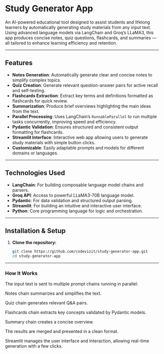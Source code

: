 # Study Generator App

An AI-powered educational tool designed to assist students and lifelong learners by automatically generating study materials from any input text. Using advanced language models via LangChain and Groq’s LLaMA3, this app produces concise notes, quiz questions, flashcards, and summaries — all tailored to enhance learning efficiency and retention.

---

## Features

- **Notes Generation**: Automatically generate clear and concise notes to simplify complex topics.
- **Quiz Creation**: Generate relevant question-answer pairs for active recall and self-testing.
- **Flashcards Extraction**: Extract key terms and definitions formatted as flashcards for quick review.
- **Summarization**: Produce brief overviews highlighting the main ideas from the text.
- **Parallel Processing**: Uses LangChain’s `RunnableParallel` to run multiple tasks concurrently, improving speed and efficiency.
- **Pydantic Validation**: Ensures structured and consistent output formatting for flashcards.
- **Streamlit Interface**: Interactive web app allowing users to generate study materials with simple button clicks.
- **Customizable**: Easily adaptable prompts and models for different domains or languages.

---

## Technologies Used

- **LangChain**: For building composable language model chains and parsers.
- **Groq API**: Access to powerful LLaMA3-70B language model.
- **Pydantic**: For data validation and structured output parsing.
- **Streamlit**: For building an intuitive and interactive user interface.
- **Python**: Core programming language for logic and orchestration.

---

## Installation & Setup

1. **Clone the repository:**

   ```bash
   git clone https://github.com/codevizit/study-generator-app.git
   cd study-generator-app
--- 
### How It Works
The input text is sent to multiple prompt chains running in parallel:

Notes chain summarizes and simplifies the text.

Quiz chain generates relevant Q&A pairs.

Flashcards chain extracts key concepts validated by Pydantic models.

Summary chain creates a concise overview.

The results are merged and presented in a clean format.

Streamlit manages the user interface and interaction, allowing real-time generation with a few clicks.
